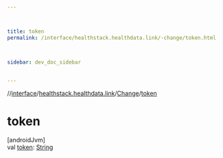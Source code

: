 ```yaml
---



title: token
permalink: /interface/healthstack.healthdata.link/-change/token.html



sidebar: dev_doc_sidebar


---
```




//[interface](/hl_interface.html)/[healthstack.healthdata.link](../index.html)/[Change](index.html)/[token](token.html)



# token



[androidJvm]\
val [token](token.html): [String](https://kotlinlang.org/api/latest/jvm/stdlib/kotlin/-string/index.html)






